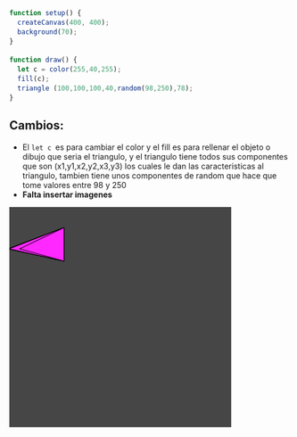``` js
function setup() {
  createCanvas(400, 400);
  background(70);
}

function draw() {
  let c = color(255,40,255);
  fill(c);
  triangle (100,100,100,40,random(98,250),78);
}
```
## Cambios:
- El `let c `es para cambiar el color y el fill es para rellenar el objeto o dibujo que seria el triangulo, y el triangulo tiene todos sus componentes que son (x1,y1,x2,y2,x3,y3) los cuales le dan las caracteristicas al triangulo, tambien tiene unos componentes de random que hace que tome valores entre 98 y 250
- **Falta insertar imagenes**

![Triángulo morado](../../../../assets/TrianguloP5.png)

